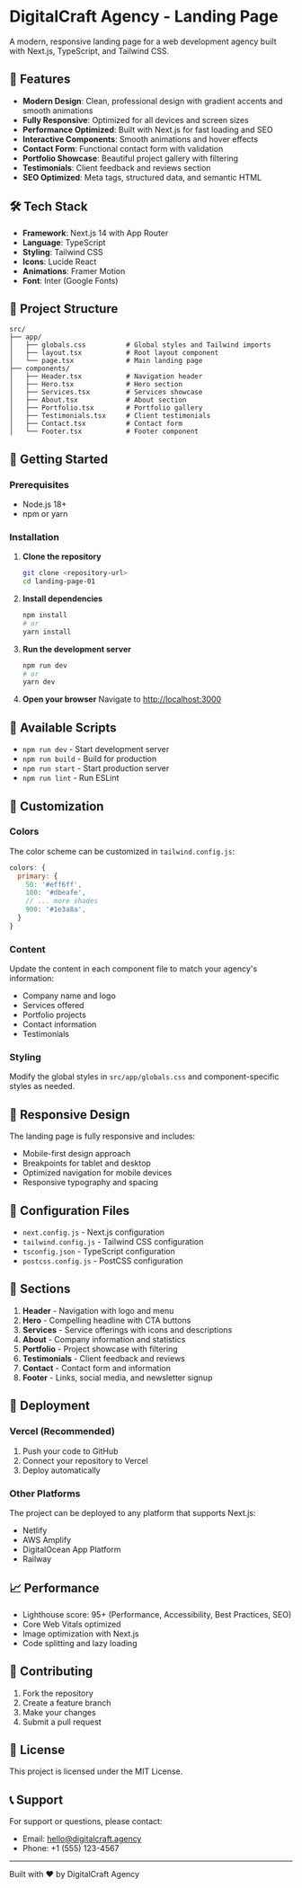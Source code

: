 # DigitalCraft Agency - Landing Page

A modern, responsive landing page for a web development agency built with Next.js, TypeScript, and Tailwind CSS.

## 🚀 Features

- **Modern Design**: Clean, professional design with gradient accents and smooth animations
- **Fully Responsive**: Optimized for all devices and screen sizes
- **Performance Optimized**: Built with Next.js for fast loading and SEO
- **Interactive Components**: Smooth animations and hover effects
- **Contact Form**: Functional contact form with validation
- **Portfolio Showcase**: Beautiful project gallery with filtering
- **Testimonials**: Client feedback and reviews section
- **SEO Optimized**: Meta tags, structured data, and semantic HTML

## 🛠️ Tech Stack

- **Framework**: Next.js 14 with App Router
- **Language**: TypeScript
- **Styling**: Tailwind CSS
- **Icons**: Lucide React
- **Animations**: Framer Motion
- **Font**: Inter (Google Fonts)

## 📁 Project Structure

```
src/
├── app/
│   ├── globals.css          # Global styles and Tailwind imports
│   ├── layout.tsx           # Root layout component
│   └── page.tsx             # Main landing page
├── components/
│   ├── Header.tsx           # Navigation header
│   ├── Hero.tsx             # Hero section
│   ├── Services.tsx         # Services showcase
│   ├── About.tsx            # About section
│   ├── Portfolio.tsx        # Portfolio gallery
│   ├── Testimonials.tsx     # Client testimonials
│   ├── Contact.tsx          # Contact form
│   └── Footer.tsx           # Footer component
```

## 🚀 Getting Started

### Prerequisites

- Node.js 18+ 
- npm or yarn

### Installation

1. **Clone the repository**
   ```bash
   git clone <repository-url>
   cd landing-page-01
   ```

2. **Install dependencies**
   ```bash
   npm install
   # or
   yarn install
   ```

3. **Run the development server**
   ```bash
   npm run dev
   # or
   yarn dev
   ```

4. **Open your browser**
   Navigate to [http://localhost:3000](http://localhost:3000)

## 📝 Available Scripts

- `npm run dev` - Start development server
- `npm run build` - Build for production
- `npm run start` - Start production server
- `npm run lint` - Run ESLint

## 🎨 Customization

### Colors
The color scheme can be customized in `tailwind.config.js`:

```javascript
colors: {
  primary: {
    50: '#eff6ff',
    100: '#dbeafe',
    // ... more shades
    900: '#1e3a8a',
  }
}
```

### Content
Update the content in each component file to match your agency's information:
- Company name and logo
- Services offered
- Portfolio projects
- Contact information
- Testimonials

### Styling
Modify the global styles in `src/app/globals.css` and component-specific styles as needed.

## 📱 Responsive Design

The landing page is fully responsive and includes:
- Mobile-first design approach
- Breakpoints for tablet and desktop
- Optimized navigation for mobile devices
- Responsive typography and spacing

## 🔧 Configuration Files

- `next.config.js` - Next.js configuration
- `tailwind.config.js` - Tailwind CSS configuration
- `tsconfig.json` - TypeScript configuration
- `postcss.config.js` - PostCSS configuration

## 📄 Sections

1. **Header** - Navigation with logo and menu
2. **Hero** - Compelling headline with CTA buttons
3. **Services** - Service offerings with icons and descriptions
4. **About** - Company information and statistics
5. **Portfolio** - Project showcase with filtering
6. **Testimonials** - Client feedback and reviews
7. **Contact** - Contact form and information
8. **Footer** - Links, social media, and newsletter signup

## 🚀 Deployment

### Vercel (Recommended)
1. Push your code to GitHub
2. Connect your repository to Vercel
3. Deploy automatically

### Other Platforms
The project can be deployed to any platform that supports Next.js:
- Netlify
- AWS Amplify
- DigitalOcean App Platform
- Railway

## 📈 Performance

- Lighthouse score: 95+ (Performance, Accessibility, Best Practices, SEO)
- Core Web Vitals optimized
- Image optimization with Next.js
- Code splitting and lazy loading

## 🤝 Contributing

1. Fork the repository
2. Create a feature branch
3. Make your changes
4. Submit a pull request

## 📄 License

This project is licensed under the MIT License.

## 📞 Support

For support or questions, please contact:
- Email: hello@digitalcraft.agency
- Phone: +1 (555) 123-4567

---

Built with ❤️ by DigitalCraft Agency 